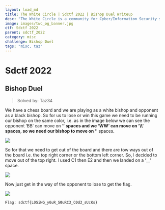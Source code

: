 ```yaml
---
layout: load_md
title: The White Circle | Sdctf 2022 | Bishop Duel Writeup
desc: "The White Circle is a community for Cyber/Information Security students, enthusiasts and professionals. You can discuss anything related to Security, share your knowledge with others, get help when you need it and proceed further in your journey with amazing people from all over the world."
image: images/twc_og_banner.jpg
ctf: Sdctf 2022
parent: sdctf_2022
category: misc
challenge: Bishop Duel
tags: "misc, taz"
---
```


<h1 class="heading card-title white-text">Sdctf 2022</h1>


## Bishop Duel
> Solved by: Taz34

We have a chess board and we are playing as a white bishop and opponent as a black bishop.
So for us to lose or win this game we need to be running our bishop on the same color, i.e. as in the image below we can see the opponent ‘BB’ can move on ‘__’ spaces and we ‘WW’ can move on ‘\\\\’ spaces, so we need our bishop to move on ‘__’ spaces.

![](https://i.imgur.com/WA1zPxW.png)

So for that we need to get out of the board and there are tow ways out of the board i.e. the top right corner or the bottom left corner.
So, I decided to move out of the top right.
I used C1 then E2 and then we landed on a ‘__’ space.

![](https://i.imgur.com/uaalQSO.png)

Now just get in the way of the opponent to lose to get the flag.

![](https://i.imgur.com/60Ofz10.png)

```
Flag: sdctf{L0SiNG_y0uR_S0uRC3_C0d3_sUcKs}
```